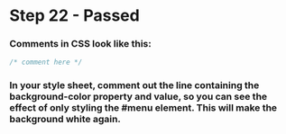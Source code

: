 # Step 22 - Passed
### Comments in CSS look like this:
```css
/* comment here */
```
### In your style sheet, comment out the line containing the background-color property and value, so you can see the effect of only styling the #menu element. This will make the background white again.